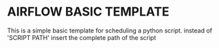 # AIRFLOW BASIC TEMPLATE

This is a simple basic template for scheduling a python script.
 instead of 'SCRIPT PATH' insert the complete path of the script
